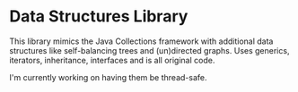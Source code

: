 # Data Structures Library

This library mimics the Java Collections framework with additional data structures like self-balancing trees and (un)directed graphs. Uses generics, iterators, inheritance, interfaces and is all original code. 

I'm currently working on having them be thread-safe.
